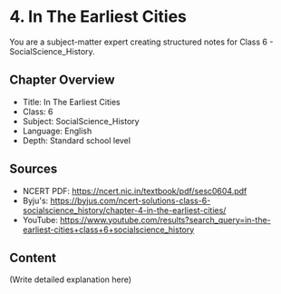 # 4. In The Earliest Cities

You are a subject-matter expert creating structured notes for Class 6 - SocialScience_History.

## Chapter Overview
- Title: In The Earliest Cities
- Class: 6
- Subject: SocialScience_History
- Language: English
- Depth: Standard school level

## Sources
- NCERT PDF: https://ncert.nic.in/textbook/pdf/sesc0604.pdf
- Byju's: https://byjus.com/ncert-solutions-class-6-socialscience_history/chapter-4-in-the-earliest-cities/
- YouTube: https://www.youtube.com/results?search_query=in-the-earliest-cities+class+6+socialscience_history

## Content
(Write detailed explanation here)

